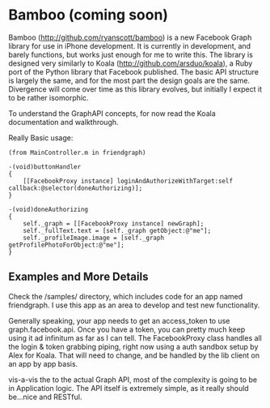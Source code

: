 Bamboo (coming soon)
====
Bamboo (<a href="http://github.com/ryanscott/bamboo" target="_blank">http://github.com/ryanscott/bamboo</a>) is a new Facebook Graph library for use in iPhone development.  It is currently in development, and barely functions, but works just enough for me to write this.  The library is designed very similarly to Koala (<a href="http://github.com/arsduo/koala" target="_blank">http://github.com/arsduo/koala</a>), a Ruby port of the Python library that Facebook published.  The basic API structure is largely the same, and for the most part the design goals are the same.  Divergence will come over time as this library evolves, but initially I expect it to be rather isomorphic. 

To understand the GraphAPI concepts, for now read the Koala documentation and walkthrough.

Really Basic usage:

	(from MainController.m in friendgraph)

	-(void)buttonHandler
	{
		[[FacebookProxy instance] loginAndAuthorizeWithTarget:self callback:@selector(doneAuthorizing)];
	}
	
	-(void)doneAuthorizing
	{
		self._graph = [[FacebookProxy instance] newGraph];
		self._fullText.text = [self._graph getObject:@"me"];
		self._profileImage.image = [self._graph getProfilePhotoForObject:@"me"];
	}


Examples and More Details 
-----
Check the /samples/ directory, which includes code for an app named friendgraph.  I use this app as an area to develop and test new functionality.

Generally speaking, your app needs to get an access_token to use graph.facebook.api.  Once you have a token, you can pretty much keep using it ad infinitum as far as I can tell.  The FacebookProxy class handles all the login & token grabbing piping, right now using a auth sandbox setup by Alex for Koala.  That will need to change, and be handled by the lib client on an app by app basis.

vis-a-vis the to the actual Graph API, most of the complexity is going to be in Application logic.  The API itself is extremely simple, as it really should be...nice and RESTful.